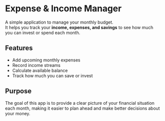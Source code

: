 # Expense & Income Manager

A simple application to manage your monthly budget.  
It helps you track your **income, expenses, and savings** to see how much you can invest or spend each month.

## Features
- Add upcoming monthly expenses  
- Record income streams  
- Calculate available balance  
- Track how much you can save or invest  

## Purpose
The goal of this app is to provide a clear picture of your financial situation each month, making it easier to plan ahead and make better decisions about your money.
